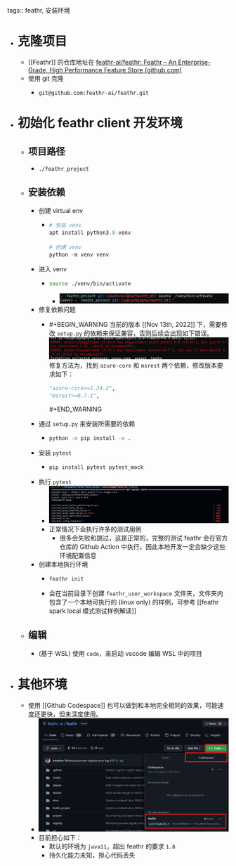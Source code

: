 tags:: feathr, 安装环境

- # 克隆项目
	- [[Feathr]] 的仓库地址在 [feathr-ai/feathr: Feathr – An Enterprise-Grade, High Performance Feature Store (github.com)](https://github.com/feathr-ai/feathr)
	- 使用 git 克隆
		- ```
		  git@github.com:feathr-ai/feathr.git
		  ```
- # 初始化 feathr client 开发环境
	- ## 项目路径
		- `./feathr_project`
	- ## 安装依赖
		- 创建 virtual env
			- ``` python
			  # 安装 venv
			  apt install python3.8-venv
			  
			  # 创建 venv
			  python -m venv venv
			  ```
		- 进入 venv
			- ``` bash
			  source ./venv/bin/activate
			  ```
				- ![image.png](../assets/image_1668320174454_0.png)
		- 修复依赖问题
			- #+BEGIN_WARNING
			  当前的版本 [[Nov 13th, 2022]]  下，需要修改 `setup.py` 的依赖来保证兼容，否则后续会出现如下错误。
			  ![image.png](../assets/image_1668321675561_0.png) 
			  修复方法为，找到 `azure-core` 和 `msrest` 两个依赖，修改版本要求如下：
			  
			  ``` python
			  "azure-core>=1.24.2",
			  "msrest>=0.7.1",
			  ``` 
			  #+END_WARNING
		- 通过 `setup.py` 来安装所需要的依赖
			- ``` bash
			  python -m pip install -e .
			  ```
		- 安装 `pytest`
			- ``` bash
			  pip install pytest pytest_mock
			  ```
		- 执行 `pytest`
			- ![image.png](../assets/image_1668320158600_0.png)
			- 正常情况下会执行许多的测试用例
				- 很多会失败和跳过，这是正常的，完整的测试 feathr 会在官方仓库的 Github Action 中执行，因此本地开发一定会缺少这些环境配置信息
		- 创建本地执行环境
			- ``` bash
			  feathr init
			  ```
			- 会在当前目录下创建 `feathr_user_workspace` 文件夹，文件夹内包含了一个本地可执行的 (linux only) 的样例，可参考 [[feathr spark local 模式测试样例解读]]
	- ## 编辑
		- (基于 WSL) 使用 `code`，来启动 vscode 编辑 WSL 中的项目
- # 其他环境
	- 使用 [[Github Codespace]] 也可以做到和本地完全相同的效果，可能速度还更快，但未深度使用。
		- ![image.png](../assets/image_1668321863633_0.png)
		- 目前担心如下：
			- 默认的环境为 `java11`，超出 feathr 的要求 `1.8`
			- 持久化能力未知，担心代码丢失